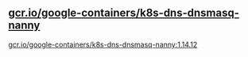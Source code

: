 
[gcr.io/google-containers/k8s-dns-dnsmasq-nanny](https://hub.docker.com/r/anjia0532/google-containers.k8s-dns-dnsmasq-nanny/tags/)
-----


[gcr.io/google-containers/k8s-dns-dnsmasq-nanny:1.14.12](https://hub.docker.com/r/anjia0532/google-containers.k8s-dns-dnsmasq-nanny/tags/)


